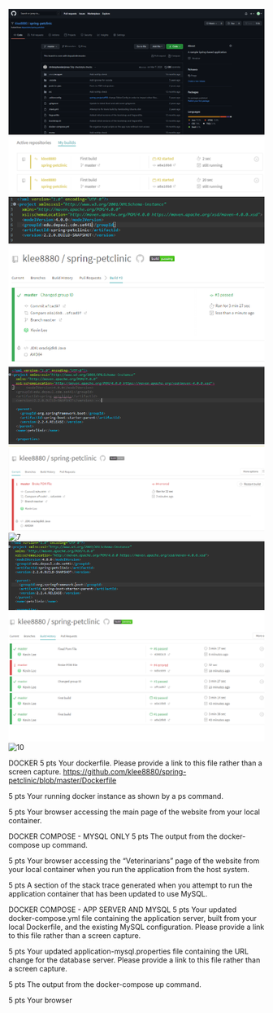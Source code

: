 ![1](https://github.com/klee8880/spring-petclinic/blob/master/figures/P1.PNG)
![2](https://github.com/klee8880/spring-petclinic/blob/master/figures/P2.PNG)
![3](https://github.com/klee8880/spring-petclinic/blob/master/figures/P3.PNG)
![4](https://github.com/klee8880/spring-petclinic/blob/master/figures/P4.PNG)
![5](https://github.com/klee8880/spring-petclinic/blob/master/figures/P5.PNG)
![6](https://github.com/klee8880/spring-petclinic/blob/master/figures/P6.PNG)
![7](figures/P7)
![8](https://github.com/klee8880/spring-petclinic/blob/master/figures/P7.PNG)
![9](https://github.com/klee8880/spring-petclinic/blob/master/figures/P8.PNG)
![10](figures/P10)

DOCKER
5 pts Your dockerfile. Please provide a link to this file rather than a screen capture.
https://github.com/klee8880/spring-petclinic/blob/master/Dockerfile

5 pts Your running docker instance as shown by a ps command.

5 pts Your browser accessing the main page of the website from your local container.

DOCKER COMPOSE - MYSQL ONLY
5 pts The output from the docker-compose up command.

5 pts Your browser accessing the “Veterinarians” page of the website from your local container when you run the application from the host system.

5 pts A section of the stack trace generated when you attempt to run the application
container that has been updated to use MySQL.

DOCKER COMPOSE - APP SERVER AND MYSQL
5 pts Your updated docker-compose.yml file containing the application server, built from
your local Dockerfile, and the existing MySQL configuration. Please provide a link
to this file rather than a screen capture.

5 pts Your updated application-mysql.properties file containing the URL change for
the database server. Please provide a link to this file rather than a screen capture.

5 pts The output from the docker-compose up command.

5 pts Your browser
